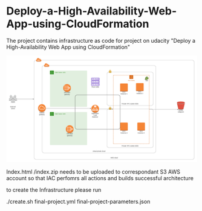 # Deploy-a-High-Availability-Web-App-using-CloudFormation
The project contains infrastructure as code for project on udacity "Deploy a High-Availability Web App using CloudFormation"

![alt text](https://github.com/Ticlla/Deploy-a-High-Availability-Web-App-using-CloudFormation/blob/main/VPC-Server%20Udagram.png?raw=true)


Index.html /index.zip needs to be uploaded to correspondant S3 AWS account so that IAC perfomrs all actions and builds successful architecture

to create the Infrastructure please run

./create.sh <StackName> final-project.yml final-project-parameters.json


